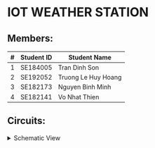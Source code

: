 # IOT WEATHER STATION

## Members:
| # | Student ID | Student Name        |
|---|------------|---------------------|
| 1 | SE184005   | Tran Dinh Son       |
| 2 | SE192052   | Truong Le Huy Hoang |
| 3 | SE182173   | Nguyen Binh Minh    |
| 4 | SE182141   | Vo Nhat Thien       |

## Circuits:
<details>
  <summary>Schematic View</summary>
  <figure>
    <img src="images/Weather_Station_ESP.jpg" alt="ESP8266">
    <figcaption>ESP8266</figcaption>
  </figure>
  <br>
  <figure>
    <img src="images/Weather_Station_Arduino.jpg" alt="Arduino">
    <figcaption>Arduino</figcaption>
  </figure>
</details>




